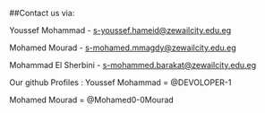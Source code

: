 ##Contact us via:

Youssef  Mohammad  -  s-youssef.hameid@zewailcity.edu.eg 

Mohamed  Mourad  -  s-mohamed.mmagdy@zewailcity.edu.eg 

Mohammad El Sherbini  -  s-mohammed.barakat@zewailcity.edu.eg

Our github Profiles :
Youssef Mohammad = @DEVOLOPER-1 

Mohamed  Mourad  = @Mohamed0-0Mourad
